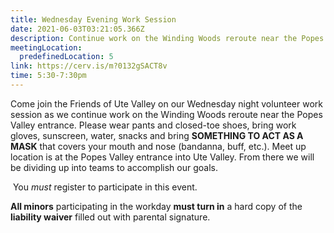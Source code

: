 ```yaml
---
title: Wednesday Evening Work Session
date: 2021-06-03T03:21:05.366Z
description: Continue work on the Winding Woods reroute near the Popes Valley entrance
meetingLocation:
  predefinedLocation: 5
link: https://cerv.is/m?0132gSACT8v
time: 5:30-7:30pm
---
```

Come join the Friends of Ute Valley on our Wednesday night volunteer work session as we continue work on the Winding Woods reroute near the Popes Valley entrance. Please wear pants and closed-toe shoes, bring work gloves, sunscreen, water, snacks and bring **SOMETHING TO ACT AS A MASK** that covers your mouth and nose (bandanna, buff, etc.). Meet up location is at the Popes Valley entrance into Ute Valley. From there we will be dividing up into teams to accomplish our goals. 

 You *must* register to participate in this event.

**All minors** participating in the workday **must turn in** a hard copy of the **liability waiver** filled out with parental signature.